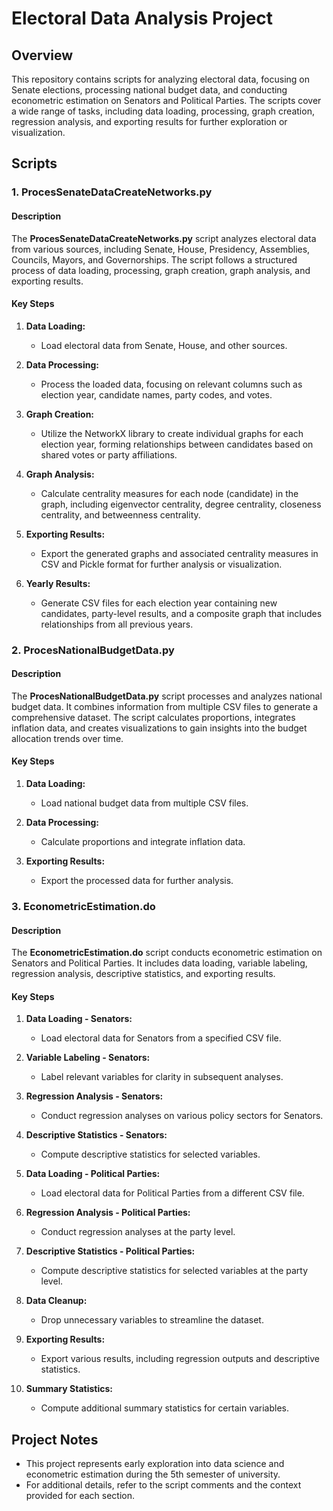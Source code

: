 # Electoral Data Analysis Project

## Overview

This repository contains scripts for analyzing electoral data, focusing on Senate elections, processing national budget data, and conducting econometric estimation on Senators and Political Parties. The scripts cover a wide range of tasks, including data loading, processing, graph creation, regression analysis, and exporting results for further exploration or visualization.

## Scripts

### 1. ProcesSenateDataCreateNetworks.py

#### Description

The **ProcesSenateDataCreateNetworks.py** script analyzes electoral data from various sources, including Senate, House, Presidency, Assemblies, Councils, Mayors, and Governorships. The script follows a structured process of data loading, processing, graph creation, graph analysis, and exporting results.

#### Key Steps

1. **Data Loading:**
   - Load electoral data from Senate, House, and other sources.

2. **Data Processing:**
   - Process the loaded data, focusing on relevant columns such as election year, candidate names, party codes, and votes.

3. **Graph Creation:**
   - Utilize the NetworkX library to create individual graphs for each election year, forming relationships between candidates based on shared votes or party affiliations.

4. **Graph Analysis:**
   - Calculate centrality measures for each node (candidate) in the graph, including eigenvector centrality, degree centrality, closeness centrality, and betweenness centrality.

5. **Exporting Results:**
   - Export the generated graphs and associated centrality measures in CSV and Pickle format for further analysis or visualization.

6. **Yearly Results:**
   - Generate CSV files for each election year containing new candidates, party-level results, and a composite graph that includes relationships from all previous years.

### 2. ProcesNationalBudgetData.py

#### Description

The **ProcesNationalBudgetData.py** script processes and analyzes national budget data. It combines information from multiple CSV files to generate a comprehensive dataset. The script calculates proportions, integrates inflation data, and creates visualizations to gain insights into the budget allocation trends over time.

#### Key Steps

1. **Data Loading:**
   - Load national budget data from multiple CSV files.

2. **Data Processing:**
   - Calculate proportions and integrate inflation data.

3. **Exporting Results:**
   - Export the processed data for further analysis.

### 3. EconometricEstimation.do

#### Description

The **EconometricEstimation.do** script conducts econometric estimation on Senators and Political Parties. It includes data loading, variable labeling, regression analysis, descriptive statistics, and exporting results.

#### Key Steps

1. **Data Loading - Senators:**
   - Load electoral data for Senators from a specified CSV file.

2. **Variable Labeling - Senators:**
   - Label relevant variables for clarity in subsequent analyses.

3. **Regression Analysis - Senators:**
   - Conduct regression analyses on various policy sectors for Senators.

4. **Descriptive Statistics - Senators:**
   - Compute descriptive statistics for selected variables.

5. **Data Loading - Political Parties:**
   - Load electoral data for Political Parties from a different CSV file.

6. **Regression Analysis - Political Parties:**
   - Conduct regression analyses at the party level.

7. **Descriptive Statistics - Political Parties:**
   - Compute descriptive statistics for selected variables at the party level.

8. **Data Cleanup:**
   - Drop unnecessary variables to streamline the dataset.

9. **Exporting Results:**
   - Export various results, including regression outputs and descriptive statistics.

10. **Summary Statistics:**
    - Compute additional summary statistics for certain variables.

## Project Notes

- This project represents early exploration into data science and econometric estimation during the 5th semester of university.
- For additional details, refer to the script comments and the context provided for each section.
